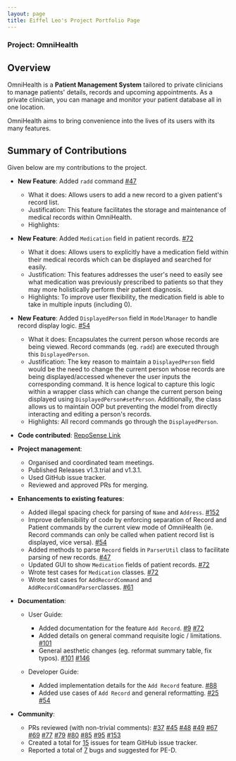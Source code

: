 ```yaml
---
layout: page
title: Eiffel Leo's Project Portfolio Page
---
```

### Project: OmniHealth

## Overview

OmniHealth is a **Patient Management System** tailored to private clinicians to manage patients' details, records and upcoming appointments.
As a private clinician, you can manage and monitor your patient database all in one location.

OmniHealth aims to bring convenience into the lives of its users with its many features. 

## Summary of Contributions

Given below are my contributions to the project.

* **New Feature**: Added `radd` command [#47](https://github.com/AY2223S1-CS2103T-T14-3/tp/pull/47)
    * What it does: Allows users to add a new record to a given patient's record list.
    * Justification: This feature facilitates the storage and maintenance of medical records within OmniHealth.
    * Highlights:

* **New Feature**: Added `Medication` field in patient records.
  [#72](https://github.com/AY2223S1-CS2103T-T14-3/tp/pull/72)
    * What it does: Allows users to explicitly have a medication field within their medical records which can be
      displayed and searched for easily.
    * Justification: This features addresses the user's need to easily see what medication was previously prescribed to
      patients so that they may more holistically perform their patient diagnosis.
    * Highlights: To improve user flexibility, the medication field is able to take in multiple inputs (including 0).

* **New Feature**: Added `DisplayedPerson` field in `ModelManager` to handle record display logic.
  [#54](https://github.com/AY2223S1-CS2103T-T14-3/tp/pull/54)
    * What it does: Encapsulates the current person whose records are being viewed. Record commands (eg. `radd`) are
      executed through this `DisplayedPerson`.
    * Justification: The key reason to maintain a `DisplayedPerson` field would be the need to change the current person
      whose records are being displayed/accessed whenever the user inputs the corresponding command. It is hence logical
      to capture this logic within a wrapper class which can change the current person being displayed using
      `DisplayedPerson#setPerson`. Additionally, the class allows us to maintain OOP but preventing the model from
      directly interacting and editing a person's records.
    * Highlights: All record commands go through the `DisplayedPerson`.

* **Code contributed**: [RepoSense Link](https://nus-cs2103-ay2223s1.github.io/tp-dashboard/?search=EiffelLKF)

* **Project management**:
    * Organised and coordinated team meetings.
    * Published Releases v1.3.trial and v1.3.1.
    * Used GitHub issue tracker.
    * Reviewed and approved PRs for merging.

* **Enhancements to existing features**:
    * Added illegal spacing check for parsing of `Name` and `Address`.
      [#152](https://github.com/AY2223S1-CS2103T-T14-3/tp/pull/152)
    * Improve defensibility of code by enforcing separation of Record and Patient commands by the current view mode of
      OmniHealth (ie. Record commands can only be called when patient record list is displayed, vice versa).
      [#54](https://github.com/AY2223S1-CS2103T-T14-3/tp/pull/54)
    * Added methods to parse `Record` fields in `ParserUtil` class to facilitate parsing of new records.
      [#47](https://github.com/AY2223S1-CS2103T-T14-3/tp/pull/47)
    * Updated GUI to show `Medication` fields of patient records.
      [#72](https://github.com/AY2223S1-CS2103T-T14-3/tp/pull/72)
    * Wrote test cases for `Medication` classes.
      [#72](https://github.com/AY2223S1-CS2103T-T14-3/tp/pull/72)
    * Wrote test cases for `AddRecordCommand` and `AddRecordCommandParser`classes.
      [#61](https://github.com/AY2223S1-CS2103T-T14-3/tp/pull/61)

* **Documentation**:
    * User Guide:
        * Added documentation for the feature `Add Record`.
          [#9](https://github.com/AY2223S1-CS2103T-T14-3/tp/pull/9)
          [#72](https://github.com/AY2223S1-CS2103T-T14-3/tp/pull/72)
        * Added details on general command requisite logic / limitations.
          [#101](https://github.com/AY2223S1-CS2103T-T14-3/tp/pull/101)
        * General aesthetic changes (eg. reformat summary table, fix typos).
          [#101](https://github.com/AY2223S1-CS2103T-T14-3/tp/pull/101)
          [#146](https://github.com/AY2223S1-CS2103T-T14-3/tp/pull/146)

    * Developer Guide:
        * Added implementation details for the `Add Record` feature.
          [#88](https://github.com/AY2223S1-CS2103T-T14-3/tp/pull/88)
        * Added use cases of `Add Record` and general reformatting.
          [#25](https://github.com/AY2223S1-CS2103T-T14-3/tp/pull/25)
          [#54](https://github.com/AY2223S1-CS2103T-T14-3/tp/pull/54)

* **Community**:
    * PRs reviewed (with non-trivial comments):
      [#37](https://github.com/AY2223S1-CS2103T-T14-3/tp/pull/37)
      [#45](https://github.com/AY2223S1-CS2103T-T14-3/tp/pull/45)
      [#48](https://github.com/AY2223S1-CS2103T-T14-3/tp/pull/48)
      [#49](https://github.com/AY2223S1-CS2103T-T14-3/tp/pull/49)
      [#67](https://github.com/AY2223S1-CS2103T-T14-3/tp/pull/67)
      [#69](https://github.com/AY2223S1-CS2103T-T14-3/tp/pull/69)
      [#77](https://github.com/AY2223S1-CS2103T-T14-3/tp/pull/77)
      [#79](https://github.com/AY2223S1-CS2103T-T14-3/tp/pull/79)
      [#80](https://github.com/AY2223S1-CS2103T-T14-3/tp/pull/80)
      [#85](https://github.com/AY2223S1-CS2103T-T14-3/tp/pull/85)
      [#95](https://github.com/AY2223S1-CS2103T-T14-3/tp/pull/95)
      [#153](https://github.com/AY2223S1-CS2103T-T14-3/tp/pull/153)
    * Created a total for [15](https://github.com/AY2223S1-CS2103T-T14-3/tp/issues?q=is%3Aissue+author%3AEiffelLKF)
      issues for team GitHub issue tracker.
    * Reported a total of [7](https://github.com/EiffelLKF/ped/issues) bugs and suggested for PE-D.

